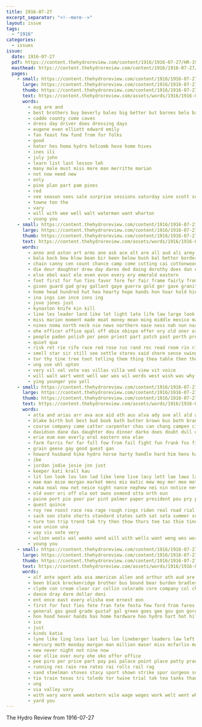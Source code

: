 ```yaml
---
title: 1916-07-27
excerpt_separator: "<!--more-->"
layout: issue
tags:
  - "1916"
categories:
  - issues
issue:
  date: 1916-07-27
  pdf: https://content.thehydroreview.com/content/1916/1916-07-27/HR-1916-07-27.pdf
  masthead: https://content.thehydroreview.com/content/1916/1916-07-27/masthead/HR-1916-07-27.jpg
  pages:
    - small: https://content.thehydroreview.com/content/1916/1916-07-27/small/HR-1916-07-27-01.jpg
      large: https://content.thehydroreview.com/content/1916/1916-07-27/large/HR-1916-07-27-01.jpg
      thumb: https://content.thehydroreview.com/content/1916/1916-07-27/thumbnails/HR-1916-07-27-01.jpg
      text: https://content.thehydroreview.com/assets/words/1916/1916-07-27/HR-1916-07-27-01.txt
      words:
        - aug are and
        - best brothers buy beverly bales big better but barnes belo bank begin baker
        - caddo county come caves
        - dress day driver does dressing days
        - eugene even elliott edward emily
        - fan feast few fund from for folks
        - good
        - hater hes homa hydro holcomb hove home hives
        - ines ili
        - july john
        - learn list last lesson leh
        - many male must miss more man merritte marian
        - not now need new
        - only
        - pine plan part pam pines
        - red
        - see season sees sale surprise sessions saturday sine scott sori school suit she
        - towne ten the
        - vary
        - will with wee well walt waterman want wharton
        - young you
    - small: https://content.thehydroreview.com/content/1916/1916-07-27/small/HR-1916-07-27-02.jpg
      large: https://content.thehydroreview.com/content/1916/1916-07-27/large/HR-1916-07-27-02.jpg
      thumb: https://content.thehydroreview.com/content/1916/1916-07-27/thumbnails/HR-1916-07-27-02.jpg
      text: https://content.thehydroreview.com/assets/words/1916/1916-07-27/HR-1916-07-27-02.txt
      words:
        - anno and aston art arms ane ask ace alt are all aud ali army ary ast american americano ave amid ald age alee acer aid
        - bala back bow blow bean bir been below bush bal better border band bates bia but bell brought bis best balance break brown bin buy brow big bottles blind bones broad bea bres bie bring began bouse
        - chain canny cen count chance camp come cutting cai cottonwood came capitan commander candies company cara cot close cross cee cause chau cheeks cane course common carne citizen conejo can colonel county chief
        - die deur daughter drew day dares ded doing dorothy does dun dan desire door during dort done dacy das down days death
        - else ebel east ele even evon every ery emerald eastern
        - foot first for fun fins favor fore fer fair frame fairly from frank fret fast fury fies found famous fear face fine fight fate full faster fell fane fall fog
        - given guard gad gray gallant gaye guerra gold ger gave granite good going general guide
        - home head hundred hut hea hearty hope hands hon hoar hold hind him hardware horse her hol hast hin hing hag heart has holcomb human had hom how heard hand hie house
        - ina ings ian ince inns ing
        - jove jones just
        - kynaston knife kin kill
        - line les leader land like let light late life law large look los lips lay lett lim live long left
        - miss marion moment made moat money mean ming middle mexico mand men mio matter must mere mai merical margaret motto more moan mat messa manner massey mon means meal miner matic much many man might meech mea
        - nines noma north neck nie news northern nase ness nah nun nary night necessary now nowhere not never
        - ohe officer office opal off obie obispo offer ory old oner organ
        - people paden polish por peon priest part patch past porth process pay poli place public profit paso power plenty paper phy price pete pot pad proper pian pearl
        - quiet qua
        - risk ret rie rife race red rose rus rand rec read room rin ried reading running
        - smell star sir still see settle stores said shore sense swing slate stolen stay south saw short sunday shan supp sil speaker simple set severe sed stuck sho save states supper sen siren senor store stone season sot sam sith sur stones stand sus silich stock self such sugar stretch sering shadow stands say service
        - tor thy tine tree toot telling them thing thea table then thee thole tho try thou ten tha taal tiny take tock thal thousand the treat ture tobacco taken trest tes tim tsay trial toward tear town too thane tell tang tee tears tennessee than tat times toh
        - ung use uhl upton
        - very vil val vote vas villas villa ved view vit voice
        - will walt wart went well war wos wil words west wish was why weg willing wave wilkes won wanda work watch way wit wie wat with
        - ying younger you yell
    - small: https://content.thehydroreview.com/content/1916/1916-07-27/small/HR-1916-07-27-03.jpg
      large: https://content.thehydroreview.com/content/1916/1916-07-27/large/HR-1916-07-27-03.jpg
      thumb: https://content.thehydroreview.com/content/1916/1916-07-27/thumbnails/HR-1916-07-27-03.jpg
      text: https://content.thehydroreview.com/assets/words/1916/1916-07-27/HR-1916-07-27-03.txt
      words:
        - atta and arias arr ava ace aid ath aus alva ady ave all ald ally ary able are ane
        - blake birth but best bud book bath butter brown bus both bran big binge beverly been bove brought ban buy bis barbe boul
        - course company came catter carpenter chas can chang campen city cross certain cation count che corn case cream campbell caine county chambers change chau con constable camp carpe carry car core cas calo
        - davidson dane das daughter dou dinner darko does doubt dull day days dough
        - erie eum ean everly eral eastern ena elan
        - farm farris fer far full fow from fail fight fun frank fos fine few foll fon flo for
        - grain geese gay good guest gan
        - howard husband hike hydro horse harty handle hard him hens has harness home hee hand hove hegi har her had hase hunter health henry hater hatfield hot
        - ibe
        - jordan jodie josie jon just
        - keeper kati krall kau
        - lit lon look lou len lad like lene live lacy lett lae laws last ling
        - mae man mise morgan market mens mis matic mew moy mer mee mote moment mild max min moad men ming meals mal many mel means mighty monday made miss mills
        - naka noal now not neice night nance nephew nei nin notice neve noel nen nist ning new
        - old over ori off ola oot owns osmond otto orth oun
        - paine port pie poor par pint palmer paper president pou pry process past paige
        - quest quince
        - roy ree roost race rea rage rough rings riden real road rial red rout rain
        - sack son state shorts standard states sath sat seta summer sunday siok she six stock start such sese sen sot slate subject sage straight sing sales sac
        - ture ton trip trend tak try then thow thurs tee tas thie tine tay tae thon ten tho thi thet thy tail the thom takes tame temple tim tin tow
        - use union una
        - vay vis vote very
        - wilson wools wal weeks wend will with wells want weng wes worth worst week willy wife wheat wallace way winsor woods waste wish
        - young you
    - small: https://content.thehydroreview.com/content/1916/1916-07-27/small/HR-1916-07-27-04.jpg
      large: https://content.thehydroreview.com/content/1916/1916-07-27/large/HR-1916-07-27-04.jpg
      thumb: https://content.thehydroreview.com/content/1916/1916-07-27/thumbnails/HR-1916-07-27-04.jpg
      text: https://content.thehydroreview.com/assets/words/1916/1916-07-27/HR-1916-07-27-04.txt
      words:
        - alf ante agent ada asa american allen and arthur ath aud are aten army aimee arkansas alfalfa all
        - been black breckenridge brother bus bound bear burden bradley best bet bowels bar brown big bine burn barn billion bird better
        - clyde con cream clear car collin colorado core company col chinen city cost card cure cannon
        - dance dray dare dollar deni
        - ent ence east every elisha exe ernest eon
        - first for fost fies fete fran fate festa few ford from fares fey
        - general gas good grade gustaf gal green goes gee gov gon gordon
        - hon hood hever hands has home hardware hoo hydro hart hot hil halls high had hida
        - ice
        - just
        - kinds katie
        - lyne like ling less last lui lon lineberger leaders law left line lee lilly lime lipp light
        - mercury moth monday morgan man million maser miss mcfarlin mohawk made mote mins men morning mound most mate merrett market
        - new never night not nine now
        - oar ollie over oury ohe oko offer office
        - pee piro per price part pay pai palace point place patty praught public porte
        - running res rain rea rates rai rolls rail rag
        - sand steelman stoves stacy sport shown strike spor surgeon sunday sis summer sam smell sur sir sik sion scott sales settle see shall stove soe sudan sas service said sire sumption
        - tio train texas tri toledo tor twine trial tak tea tanks than taken try the thirsk tie
        - ung
        - via valley vary
        - with wary ware week western wile wage wages work welt went white won wee well wat wallet will
        - yard you
---
```


The Hydro Review from 1916-07-27

<!--more-->

